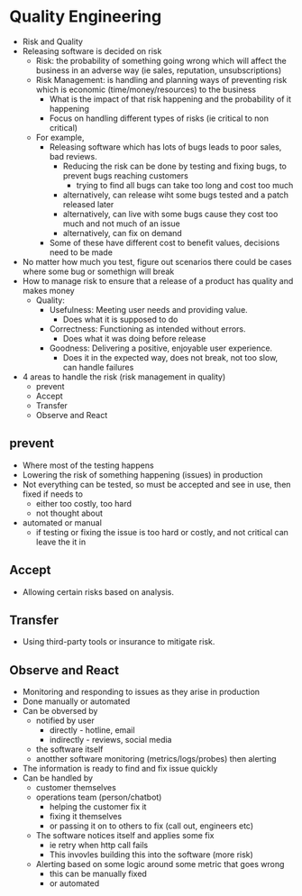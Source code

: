 # Quality Engineering

- Risk and Quality
- Releasing software is decided on risk
  - Risk: the probability of something going wrong which will affect the business in an adverse way (ie sales, reputation, unsubscriptions)
  - Risk Management: is handling and planning ways of preventing risk which is economic (time/money/resources) to the business
    - What is the impact of that risk happening and the probability of it happening
    - Focus on handling different types of risks (ie critical to non critical)
  - For example, 
    - Releasing software which has lots of bugs leads to poor sales, bad reviews. 
      - Reducing the risk can be done by testing and fixing bugs, to prevent bugs reaching customers
        - trying to find all bugs can take too long and cost too much
      - alternatively, can release wiht some bugs tested and a patch released later
      - alternatively, can live with some bugs cause they cost too much and not much of an issue
      - alternatively, can fix on demand
    - Some of these have different cost to benefit values, decisions need to be made 
- No matter how much you test, figure out scenarios there could be cases where some bug or somethign will break
- How to manage risk to ensure that a release of a product has quality and makes money
  - Quality: 
    - Usefulness: Meeting user needs and providing value.
        - Does what it is supposed to do
    - Correctness: Functioning as intended without errors.
      - Does what it was doing before release
    - Goodness: Delivering a positive, enjoyable user experience.
      - Does it in the expected way, does not break, not too slow, can handle failures
- 4 areas to handle the risk (risk management in quality)
  - prevent
  - Accept
  - Transfer
  - Observe and React

## prevent
- Where most of the testing happens
- Lowering the risk of something happening (issues) in production
- Not everything can be tested, so must be accepted and see in use, then fixed if needs to
  - either too costly, too hard
  - not thought about
- automated or manual
  - if testing or fixing the issue is too hard or costly, and not critical can leave the it in
## Accept
- Allowing certain risks based on analysis.
## Transfer
- Using third-party tools or insurance to mitigate risk.
## Observe and React
- Monitoring and responding to issues as they arise in production
- Done manually or automated
- Can be obversed by 
  - notified by user
    - directly - hotline, email
    - indirectly - reviews, social media
  - the software itself
  - anotther software monitoring (metrics/logs/probes) then alerting
- The information is ready to find and fix issue quickly
- Can be handled by
  - customer themselves
  - operations team (person/chatbot)
    - helping the customer fix it
    - fixing it themselves
    - or passing it on to others to fix (call out, engineers etc)
  - The software notices itself and applies some fix 
    - ie retry when http call fails
    - This invovles building this into the software (more risk)
  - Alerting based on some logic around some metric that goes wrong
    - this can be manually fixed
    - or automated 